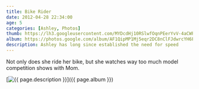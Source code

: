 ```yaml
---
title: Bike Rider
date: 2012-04-28 22:34:00
age: 5
categories: [Ashley, Photos]
thumb: https://lh3.googleusercontent.com/MYDcdHj10RSlwfOqnPEerYvV-4aCWPaHeNQm9ehluyPPMQuWeBDvmaWsQ2gi3k05sQQRN08ESxYxq0Kkb6CZ6bCIEuks5Nvqb5KxnExRteuCEPejJBswyHC7uX-IXWNAZSlyH8VyGD712_zrJxMUCSPF9dgkE7r4LTlymhDTb_JcuHc97ONUi9guTIIEZ4s53EKbSVwF6-I0Ppt1Q6XCvIIVVHbvUxKMAAW0Y_uZ4daEBXZhhU1PbLOptPEpLRUNveVWqWG8tmdM3AYGIRInT4Kd8UU_UO4IH3mtZsSqKL6Ao-40_oa-j4aG_gWIV2-7oTrhMYWkzJm6vdp5_z0qjSJ2M8EFAhwsc7obY_RgIcO_Jr94NfuB7h4XCfoRV9hLMJyTbX_i-uVLlmFH03W_Dm-etuOMBo69mEyOcUx3y2GwXk70w7uZm7tQo9mkikFGCQfjf10Gaw8mYbhGcMwfbB0Qmz5fiN9K9wPMRRMTvKcWvj61IgWbEyFgk6pM5194nM-_GNt9qcwomq02jNb3f54fUQ0gp4QsGzBrC2LAHour8smzycjw93qFYw_3_X9gX_Bm_xrprALLqVs7OIcRwE_DheHbr9fGlEgPA0m6R95ZftwylWUgBP2lmgNSwFXamqraG3Cen-48SRkzDmGBzb4xug=w1698-h1273-no
album: https://photos.google.com/album/AF1QipMP1Mj5eqr2DC8nClFJdwrcYH6FP5_viCMkqLYR?key=CLKr-sju8P6ceg
description: Ashley has long since established the need for speed
---
```

Not only does she ride her bike, but she watches way too much model competition shows with Mom.

[<img src="{{ page.thumb }}" alt="{{ page.description }}" class="wyseguys-album"/>]({{ page.album }})
